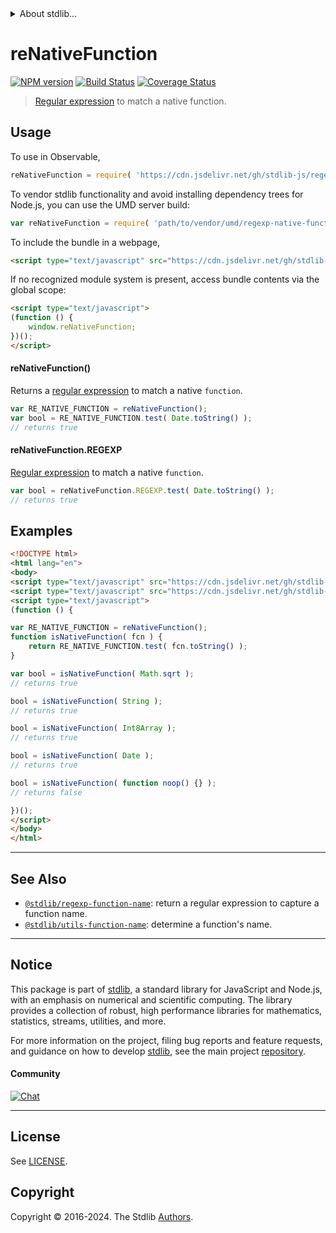<!--

@license Apache-2.0

Copyright (c) 2018 The Stdlib Authors.

Licensed under the Apache License, Version 2.0 (the "License");
you may not use this file except in compliance with the License.
You may obtain a copy of the License at

   http://www.apache.org/licenses/LICENSE-2.0

Unless required by applicable law or agreed to in writing, software
distributed under the License is distributed on an "AS IS" BASIS,
WITHOUT WARRANTIES OR CONDITIONS OF ANY KIND, either express or implied.
See the License for the specific language governing permissions and
limitations under the License.

-->


<details>
  <summary>
    About stdlib...
  </summary>
  <p>We believe in a future in which the web is a preferred environment for numerical computation. To help realize this future, we've built stdlib. stdlib is a standard library, with an emphasis on numerical and scientific computation, written in JavaScript (and C) for execution in browsers and in Node.js.</p>
  <p>The library is fully decomposable, being architected in such a way that you can swap out and mix and match APIs and functionality to cater to your exact preferences and use cases.</p>
  <p>When you use stdlib, you can be absolutely certain that you are using the most thorough, rigorous, well-written, studied, documented, tested, measured, and high-quality code out there.</p>
  <p>To join us in bringing numerical computing to the web, get started by checking us out on <a href="https://github.com/stdlib-js/stdlib">GitHub</a>, and please consider <a href="https://opencollective.com/stdlib">financially supporting stdlib</a>. We greatly appreciate your continued support!</p>
</details>

# reNativeFunction

[![NPM version][npm-image]][npm-url] [![Build Status][test-image]][test-url] [![Coverage Status][coverage-image]][coverage-url] <!-- [![dependencies][dependencies-image]][dependencies-url] -->

> [Regular expression][regexp] to match a native function.



<section class="usage">

## Usage

To use in Observable,

```javascript
reNativeFunction = require( 'https://cdn.jsdelivr.net/gh/stdlib-js/regexp-native-function@umd/browser.js' )
```

To vendor stdlib functionality and avoid installing dependency trees for Node.js, you can use the UMD server build:

```javascript
var reNativeFunction = require( 'path/to/vendor/umd/regexp-native-function/index.js' )
```

To include the bundle in a webpage,

```html
<script type="text/javascript" src="https://cdn.jsdelivr.net/gh/stdlib-js/regexp-native-function@umd/browser.js"></script>
```

If no recognized module system is present, access bundle contents via the global scope:

```html
<script type="text/javascript">
(function () {
    window.reNativeFunction;
})();
</script>
```

#### reNativeFunction()

Returns a [regular expression][regexp] to match a native `function`.

```javascript
var RE_NATIVE_FUNCTION = reNativeFunction();
var bool = RE_NATIVE_FUNCTION.test( Date.toString() );
// returns true
```

#### reNativeFunction.REGEXP

[Regular expression][regexp] to match a native `function`.

```javascript
var bool = reNativeFunction.REGEXP.test( Date.toString() );
// returns true
```

</section>

<!-- /.usage -->

<section class="examples">

## Examples

<!-- eslint-disable no-restricted-syntax, no-empty-function, stdlib/no-builtin-math -->

<!-- eslint no-undef: "error" -->

```html
<!DOCTYPE html>
<html lang="en">
<body>
<script type="text/javascript" src="https://cdn.jsdelivr.net/gh/stdlib-js/array-int8@umd/browser.js"></script>
<script type="text/javascript" src="https://cdn.jsdelivr.net/gh/stdlib-js/regexp-native-function@umd/browser.js"></script>
<script type="text/javascript">
(function () {

var RE_NATIVE_FUNCTION = reNativeFunction();
function isNativeFunction( fcn ) {
    return RE_NATIVE_FUNCTION.test( fcn.toString() );
}

var bool = isNativeFunction( Math.sqrt );
// returns true

bool = isNativeFunction( String );
// returns true

bool = isNativeFunction( Int8Array );
// returns true

bool = isNativeFunction( Date );
// returns true

bool = isNativeFunction( function noop() {} );
// returns false

})();
</script>
</body>
</html>
```

</section>

<!-- /.examples -->

<!-- Section for related `stdlib` packages. Do not manually edit this section, as it is automatically populated. -->

<section class="related">

* * *

## See Also

-   <span class="package-name">[`@stdlib/regexp-function-name`][@stdlib/regexp/function-name]</span><span class="delimiter">: </span><span class="description">return a regular expression to capture a function name.</span>
-   <span class="package-name">[`@stdlib/utils-function-name`][@stdlib/utils/function-name]</span><span class="delimiter">: </span><span class="description">determine a function's name.</span>

</section>

<!-- /.related -->

<!-- Section for all links. Make sure to keep an empty line after the `section` element and another before the `/section` close. -->


<section class="main-repo" >

* * *

## Notice

This package is part of [stdlib][stdlib], a standard library for JavaScript and Node.js, with an emphasis on numerical and scientific computing. The library provides a collection of robust, high performance libraries for mathematics, statistics, streams, utilities, and more.

For more information on the project, filing bug reports and feature requests, and guidance on how to develop [stdlib][stdlib], see the main project [repository][stdlib].

#### Community

[![Chat][chat-image]][chat-url]

---

## License

See [LICENSE][stdlib-license].


## Copyright

Copyright &copy; 2016-2024. The Stdlib [Authors][stdlib-authors].

</section>

<!-- /.stdlib -->

<!-- Section for all links. Make sure to keep an empty line after the `section` element and another before the `/section` close. -->

<section class="links">

[npm-image]: http://img.shields.io/npm/v/@stdlib/regexp-native-function.svg
[npm-url]: https://npmjs.org/package/@stdlib/regexp-native-function

[test-image]: https://github.com/stdlib-js/regexp-native-function/actions/workflows/test.yml/badge.svg?branch=main
[test-url]: https://github.com/stdlib-js/regexp-native-function/actions/workflows/test.yml?query=branch:main

[coverage-image]: https://img.shields.io/codecov/c/github/stdlib-js/regexp-native-function/main.svg
[coverage-url]: https://codecov.io/github/stdlib-js/regexp-native-function?branch=main

<!--

[dependencies-image]: https://img.shields.io/david/stdlib-js/regexp-native-function.svg
[dependencies-url]: https://david-dm.org/stdlib-js/regexp-native-function/main

-->

[chat-image]: https://img.shields.io/gitter/room/stdlib-js/stdlib.svg
[chat-url]: https://app.gitter.im/#/room/#stdlib-js_stdlib:gitter.im

[stdlib]: https://github.com/stdlib-js/stdlib

[stdlib-authors]: https://github.com/stdlib-js/stdlib/graphs/contributors

[umd]: https://github.com/umdjs/umd
[es-module]: https://developer.mozilla.org/en-US/docs/Web/JavaScript/Guide/Modules

[deno-url]: https://github.com/stdlib-js/regexp-native-function/tree/deno
[deno-readme]: https://github.com/stdlib-js/regexp-native-function/blob/deno/README.md
[umd-url]: https://github.com/stdlib-js/regexp-native-function/tree/umd
[umd-readme]: https://github.com/stdlib-js/regexp-native-function/blob/umd/README.md
[esm-url]: https://github.com/stdlib-js/regexp-native-function/tree/esm
[esm-readme]: https://github.com/stdlib-js/regexp-native-function/blob/esm/README.md
[branches-url]: https://github.com/stdlib-js/regexp-native-function/blob/main/branches.md

[stdlib-license]: https://raw.githubusercontent.com/stdlib-js/regexp-native-function/main/LICENSE

[regexp]: https://developer.mozilla.org/en-US/docs/Web/JavaScript/Guide/Regular_Expressions

<!-- <related-links> -->

[@stdlib/regexp/function-name]: https://github.com/stdlib-js/regexp-function-name/tree/umd

[@stdlib/utils/function-name]: https://github.com/stdlib-js/utils-function-name/tree/umd

<!-- </related-links> -->

</section>

<!-- /.links -->

